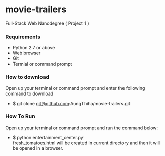 # movie-trailers
Full-Stack Web Nanodegree ( Project 1 )

### Requirements
* Python 2.7 or above
* Web browser
* Git
* Termial or command prompt

### How to download
Open up your terminal or command prompt and enter the following command to download<br>
* $ git clone git@github.com:AungThiha/movie-trailers.git

### How To Run
Open up your terminal or command prompt and run the command below:<br>
* $ python entertainment_center.py<br>
fresh_tomatoes.html will be created in current directory and then it will be opened in a browser.
